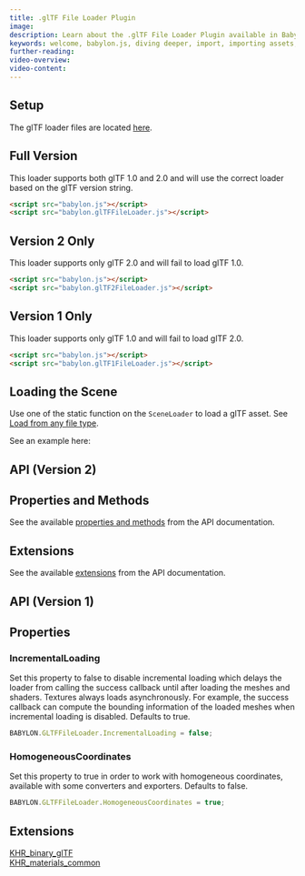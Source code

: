 ```yaml
---
title: .glTF File Loader Plugin
image: 
description: Learn about the .glTF File Loader Plugin available in Babylon.js.
keywords: welcome, babylon.js, diving deeper, import, importing assets, asset, importing, .glTF, gltf
further-reading:
video-overview:
video-content:
---
```


## Setup

The glTF loader files are located [here](https://github.com/BabylonJS/Babylon.js/tree/master/dist/preview%20release/loaders).

## Full Version

This loader supports both glTF 1.0 and 2.0 and will use the correct loader based on the glTF version string.

```html
<script src="babylon.js"></script>
<script src="babylon.glTFFileLoader.js"></script>
```

## Version 2 Only

This loader supports only glTF 2.0 and will fail to load glTF 1.0.

```html
<script src="babylon.js"></script>
<script src="babylon.glTF2FileLoader.js"></script>
```

## Version 1 Only

This loader supports only glTF 1.0 and will fail to load glTF 2.0.

```html
<script src="babylon.js"></script>
<script src="babylon.glTF1FileLoader.js"></script>
```

## Loading the Scene

Use one of the static function on the `SceneLoader` to load a glTF asset.
See [Load from any file type](/divingDeeper/importers/loadingFileTypes).

See an example here: <Playground id="#WGZLGJ" title="Load a glTF Asset" description="Simple example showing how load a .glTF asset into your scene." image="/img/playgroundsAndNMEs/divingDeeperglTF1.jpg" isMain={true} category="Import"/>

## API (Version 2)

## Properties and Methods

See the available [properties and methods](/api/classes/babylon.gltffileloader) from the API documentation.

## Extensions

See the available [extensions](/api/modules/babylon.gltf2.loader.extensions) from the API documentation.

## API (Version 1)

## Properties

### IncrementalLoading

Set this property to false to disable incremental loading which delays the loader from calling the success callback until after loading the meshes and shaders. Textures always loads asynchronously. For example, the success callback can compute the bounding information of the loaded meshes when incremental loading is disabled. Defaults to true.

```javascript
BABYLON.GLTFFileLoader.IncrementalLoading = false;
```

### HomogeneousCoordinates

Set this property to true in order to work with homogeneous coordinates, available with some converters and exporters. Defaults to false.

```javascript
BABYLON.GLTFFileLoader.HomogeneousCoordinates = true;
```

## Extensions

[KHR_binary_glTF](https://github.com/KhronosGroup/glTF/tree/master/extensions/1.0/Khronos/KHR_binary_glTF)  
[KHR_materials_common](https://github.com/KhronosGroup/glTF/tree/master/extensions/1.0/Khronos/KHR_materials_common)  
